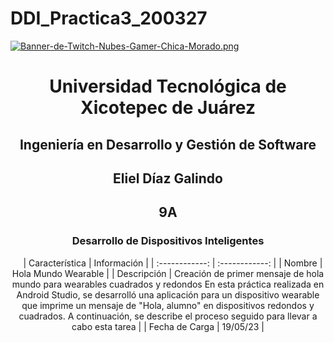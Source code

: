 # DDI_Practica3_200327

[![Banner-de-Twitch-Nubes-Gamer-Chica-Morado.png](https://i.postimg.cc/15q3LFXF/Banner-de-Twitch-Nubes-Gamer-Chica-Morado.png)](https://postimg.cc/MvzwBvyZ)

<div align="center">
  
# Universidad Tecnológica de Xicotepec de Juárez


## Ingeniería en Desarrollo y Gestión de Software
## Eliel Díaz Galindo 
## 9A
### Desarrollo de Dispositivos Inteligentes




&nbsp;
&nbsp;
|  Característica |  Información |
| :------------: | :------------: |
| Nombre | Hola Mundo Wearable |
| Descripción  |  Creación de primer mensaje de hola mundo para wearables cuadrados y redondos En esta práctica realizada en Android Studio, se desarrolló una aplicación para un dispositivo wearable que imprime un mensaje de "Hola, alumno" en dispositivos redondos y cuadrados. A continuación, se describe el proceso seguido para llevar a cabo esta tarea |
|  Fecha de Carga | 19/05/23  |
